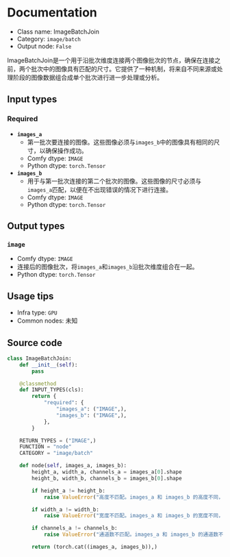 # Documentation
- Class name: ImageBatchJoin
- Category: `image/batch`
- Output node: `False`

ImageBatchJoin是一个用于沿批次维度连接两个图像批次的节点，确保在连接之前，两个批次中的图像具有匹配的尺寸。它提供了一种机制，将来自不同来源或处理阶段的图像数据组合成单个批次进行进一步处理或分析。

## Input types
### Required
- **`images_a`**
    - 第一批次要连接的图像。这些图像必须与`images_b`中的图像具有相同的尺寸，以确保操作成功。
    - Comfy dtype: `IMAGE`
    - Python dtype: `torch.Tensor`
- **`images_b`**
    - 用于与第一批次连接的第二个批次的图像。这些图像的尺寸必须与`images_a`匹配，以便在不出现错误的情况下进行连接。
    - Comfy dtype: `IMAGE`
    - Python dtype: `torch.Tensor`

## Output types
### `image`
- Comfy dtype: `IMAGE`
- 连接后的图像批次，将`images_a`和`images_b`沿批次维度组合在一起。
- Python dtype: `torch.Tensor`

## Usage tips
- Infra type: `GPU`
- Common nodes: 未知

## Source code
```python
class ImageBatchJoin:
    def __init__(self):
        pass

    @classmethod
    def INPUT_TYPES(cls):
        return {
            "required": {
                "images_a": ("IMAGE",),
                "images_b": ("IMAGE",),
            },
        }

    RETURN_TYPES = ("IMAGE",)
    FUNCTION = "node"
    CATEGORY = "image/batch"

    def node(self, images_a, images_b):
        height_a, width_a, channels_a = images_a[0].shape
        height_b, width_b, channels_b = images_b[0].shape

        if height_a != height_b:
            raise ValueError("高度不匹配。images_a 和 images_b 的高度不同，您可以通过使用 ImageTransformResize 进行修复。")

        if width_a != width_b:
            raise ValueError("宽度不匹配。images_a 和 images_b 的宽度不同，您可以通过使用 ImageTransformResize 进行修复。")

        if channels_a != channels_b:
            raise ValueError("通道数不匹配。images_a 和 images_b 的通道数不同，您可以使用 AlphaChanel 模块添加或删除 alpha 通道。")

        return (torch.cat((images_a, images_b)),)

```